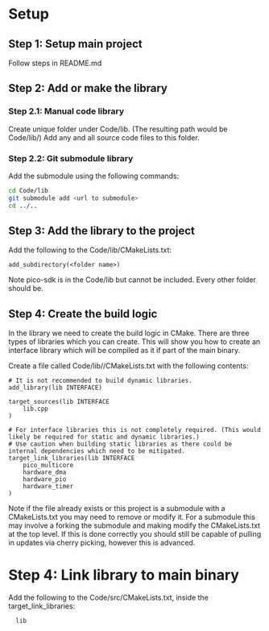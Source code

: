 # Setup
## Step 1: Setup main project
Follow steps in README.md
## Step 2: Add or make the library
### Step 2.1: Manual code library
Create unique folder under Code/lib. (The resulting path would be Code/lib/<folder name>) Add any and all source code files to this folder.
### Step 2.2: Git submodule library
Add the submodule using the following commands:
``` bash
cd Code/lib
git submodule add <url to submodule>
cd ../..
```
## Step 3: Add the library to the project
Add the following to the Code/lib/CMakeLists.txt:
```
add_subdirectory(<folder name>)
```
Note pico-sdk is in the Code/lib but cannot be included. Every other folder should be.
## Step 4: Create the build logic
In the library we need to create the build logic in CMake. There are three types of libraries which you can create. This will show you how to create an interface library which will be compiled as it if part of the main binary.

Create a file called Code/lib/<folder name>/CMakeLists.txt with the following contents:
```
# It is not recommended to build dynamic libraries.
add_library(lib INTERFACE)

target_sources(lib INTERFACE
    lib.cpp
)

# For interface libraries this is not completely required. (This would likely be required for static and dynamic libraries.)
# Use caution when building static libraries as there could be internal dependencies which need to be mitigated.
target_link_libraries(lib INTERFACE
    pico_multicore
    hardware_dma
    hardware_pio
    hardware_timer
)
```
Note if the file already exists or this project is a submodule with a CMakeLists.txt you may need to remove or modify it. For a submodule this may involve a forking the submodule and making modify the CMakeLists.txt at the top level. If this is done correctly you should still be capable of pulling in updates via cherry picking, however this is advanced.
  
# Step 4: Link library to main binary
Add the following to the Code/src/CMakeLists.txt, inside the target_link_libraries:
```
  lib
```
  
